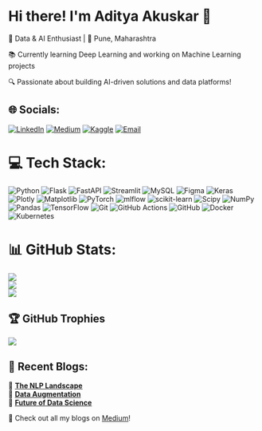 <h1>Hi there! I'm Aditya Akuskar 👋 </h1>
<p> 🚀 Data & AI Enthusiast | 📍 Pune, Maharashtra <p>
<p> 📚 Currently learning Deep Learning and working on Machine Learning projects<p>
<p>🔍 Passionate about building AI-driven solutions and data platforms!</p>



## 🌐 Socials:
[![LinkedIn](https://img.shields.io/badge/LinkedIn-%230077B5.svg?logo=linkedin&logoColor=white)](https://linkedin.com/in/https://www.linkedin.com/in/https://www.linkedin.com/in/aditya-a-27b43533a/) [![Medium](https://img.shields.io/badge/Medium-12100E?logo=medium&logoColor=white)](https://medium.com/@aakuskar.980) 
[![Kaggle](https://img.shields.io/badge/Kaggle-%23007FFF.svg?logo=kaggle&logoColor=white)](https://www.kaggle.com/adityaakuskar)  [![Email](https://img.shields.io/badge/Email-D14836?logo=gmail&logoColor=white)](mailto:aakuskar.980@gmail.com)  



# 💻 Tech Stack:
![Python](https://img.shields.io/badge/python-3670A0?style=for-the-badge&logo=python&logoColor=ffdd54) ![Flask](https://img.shields.io/badge/flask-%23000.svg?style=for-the-badge&logo=flask&logoColor=white) ![FastAPI](https://img.shields.io/badge/FastAPI-005571?style=for-the-badge&logo=fastapi) ![Streamlit](https://img.shields.io/badge/Streamlit-%23FE4B4B.svg?style=for-the-badge&logo=streamlit&logoColor=white) ![MySQL](https://img.shields.io/badge/mysql-4479A1.svg?style=for-the-badge&logo=mysql&logoColor=white) ![Figma](https://img.shields.io/badge/figma-%23F24E1E.svg?style=for-the-badge&logo=figma&logoColor=white) ![Keras](https://img.shields.io/badge/Keras-%23D00000.svg?style=for-the-badge&logo=Keras&logoColor=white) ![Plotly](https://img.shields.io/badge/Plotly-%233F4F75.svg?style=for-the-badge&logo=plotly&logoColor=white) ![Matplotlib](https://img.shields.io/badge/Matplotlib-%23ffffff.svg?style=for-the-badge&logo=Matplotlib&logoColor=black) ![PyTorch](https://img.shields.io/badge/PyTorch-%23EE4C2C.svg?style=for-the-badge&logo=PyTorch&logoColor=white) ![mlflow](https://img.shields.io/badge/mlflow-%23d9ead3.svg?style=for-the-badge&logo=numpy&logoColor=blue) ![scikit-learn](https://img.shields.io/badge/scikit--learn-%23F7931E.svg?style=for-the-badge&logo=scikit-learn&logoColor=white) ![Scipy](https://img.shields.io/badge/SciPy-%230C55A5.svg?style=for-the-badge&logo=scipy&logoColor=%white) ![NumPy](https://img.shields.io/badge/numpy-%23013243.svg?style=for-the-badge&logo=numpy&logoColor=white) ![Pandas](https://img.shields.io/badge/pandas-%23150458.svg?style=for-the-badge&logo=pandas&logoColor=white) ![TensorFlow](https://img.shields.io/badge/TensorFlow-%23FF6F00.svg?style=for-the-badge&logo=TensorFlow&logoColor=white) ![Git](https://img.shields.io/badge/git-%23F05033.svg?style=for-the-badge&logo=git&logoColor=white) ![GitHub Actions](https://img.shields.io/badge/github%20actions-%232671E5.svg?style=for-the-badge&logo=githubactions&logoColor=white) ![GitHub](https://img.shields.io/badge/github-%23121011.svg?style=for-the-badge&logo=github&logoColor=white) ![Docker](https://img.shields.io/badge/docker-%230db7ed.svg?style=for-the-badge&logo=docker&logoColor=white) ![Kubernetes](https://img.shields.io/badge/kubernetes-%23326ce5.svg?style=for-the-badge&logo=kubernetes&logoColor=white)

# 📊 GitHub Stats:
![](https://github-readme-stats.vercel.app/api?username=Adity-star&theme=dark&hide_border=false&include_all_commits=true&count_private=false)<br/>
![](https://github-readme-streak-stats.herokuapp.com/?user=Adity-star&theme=dark&hide_border=false)<br/>
![](https://github-readme-stats.vercel.app/api/top-langs/?username=Adity-star&theme=dark&hide_border=false&include_all_commits=true&count_private=false&layout=compact)

## 🏆 GitHub Trophies
![](https://github-profile-trophy.vercel.app/?username=Adity-star&theme=radical&no-frame=false&no-bg=true&margin-w=4)

## 📝 Recent Blogs:
🔹 [**The NLP Landscape**](https://medium.com/@aakuskar.980/the-nlp-landscape-a-journey-through-time-and-technology-9802c2a43200)  
🔹 [**Data Augmentation**](https://medium.com/@aakuskar.980/data-augmentation-enhancing-machine-learning-models-with-synthetic-data-6c271b4f1275)  
🔹 [**Future of Data Science**](https://medium.com/@aakuskar.980/future-of-data-science-d8defbd39bc7)  

📢 Check out all my blogs on [Medium](https://medium.com/@aakuskar.980)!


